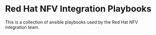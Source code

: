 # Red Hat NFV Integration Playbooks

This is a collection of ansible playbooks used by the Red Hat NFV integration
team.
